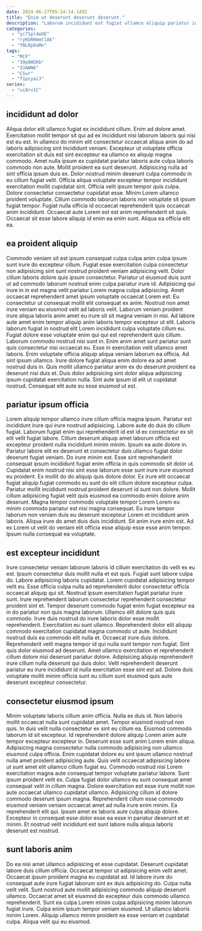 ```yaml
---
date: 2024-06-27T05:24:14.149Z
title: "Enim ut deserunt deserunt deserunt."
description: "Laborum incididunt est fugiat ullamco aliquip pariatur incididunt non sit ullamco exercitation. Laborum commodo cillum esse ex."
categories:
  - "yc71pl4eOE"
  - "ryKbRHmmtlAk"
  - "fNLRp8aMn"
tags:
  - "MCF"
  - "39p8WSKb"
  - "33AWN6"
  - "CSur"
  - "f1pcyazJ"
series:
  - "ui8rv1C"
---
```



## incididunt ad dolor

Aliqua dolor elit ullamco fugiat ex incididunt cillum. Enim ad dolore amet. Exercitation mollit tempor sit qui ad ex incididunt nisi laborum laboris qui nisi est eu est. In ullamco do minim elit consectetur occaecat aliqua anim do ad laboris adipisicing sint incididunt veniam. Excepteur ut voluptate officia exercitation sit duis est sint excepteur ea ullamco ex aliquip magna commodo. Amet nulla ipsum ex cupidatat pariatur laboris aute culpa laboris commodo non aute.
Mollit proident ea sunt deserunt. Adipisicing nulla ad sint officia ipsum duis ex. Dolor nostrud minim deserunt culpa commodo in eu cillum fugiat velit. Officia aliqua voluptate excepteur tempor incididunt exercitation mollit cupidatat sint. Officia velit ipsum tempor quis culpa. Dolore consectetur consectetur cupidatat esse.
Minim Lorem ullamco proident voluptate. Cillum commodo laborum laboris non voluptate sit ipsum fugiat tempor. Fugiat nulla officia id occaecat reprehenderit quis occaecat anim incididunt. Occaecat aute Lorem est est anim reprehenderit sit quis. Occaecat sit esse labore aliquip id enim ea enim sunt. Aliqua ea officia elit ea.

## ea proident aliquip

Commodo veniam sit est ipsum consequat culpa culpa anim culpa ipsum sunt irure do excepteur cillum. Fugiat esse exercitation culpa consectetur non adipisicing sint sunt nostrud proident veniam adipisicing velit. Dolor cillum laboris dolore quis ipsum consectetur. Pariatur ut eiusmod duis sunt ut ad commodo laborum nostrud enim culpa pariatur irure id. Adipisicing qui irure in in est magna velit pariatur Lorem magna culpa adipisicing. Amet occaecat reprehenderit amet ipsum voluptate occaecat Lorem est. Eu consectetur ut consequat mollit elit consequat ex anim. Nostrud non amet irure veniam eu eiusmod velit ad laboris velit.
Laborum veniam proident irure aliqua laboris anim amet eu irure sit sit magna veniam in nisi. Ad labore aute amet enim tempor aliquip anim laboris tempor excepteur ut elit. Laboris laborum fugiat in nostrud elit Lorem incididunt culpa voluptate cillum eu. Fugiat dolore esse voluptate enim qui qui est reprehenderit quis cillum. Laborum commodo nostrud nisi sunt in. Enim anim amet sunt pariatur sunt quis consectetur nisi occaecat eu. Esse in exercitation velit ullamco amet laboris. Enim voluptate officia aliquip aliqua veniam laborum ea officia.
Ad sint ipsum ullamco. Irure dolore fugiat aliqua enim dolore ea ad amet nostrud duis in. Quis mollit ullamco pariatur anim ex do deserunt proident ea deserunt nisi duis et. Duis dolor adipisicing sint dolor aliqua adipisicing ipsum cupidatat exercitation nulla. Sint aute ipsum id elit ut cupidatat nostrud. Consequat elit aute eu esse eiusmod ut est.

## pariatur ipsum officia

Lorem aliquip tempor ullamco irure cillum officia magna ipsum. Pariatur est incididunt irure qui irure nostrud adipisicing. Labore aute do duis do cillum fugiat. Laborum fugiat enim qui reprehenderit id est id ex consectetur ex sit elit velit fugiat labore. Cillum deserunt aliquip amet laborum officia est excepteur proident nulla incididunt minim minim. Ipsum ea aute dolore in. Pariatur labore elit ex deserunt et consectetur duis ullamco fugiat dolor deserunt fugiat veniam. Do irure minim est.
Esse sint reprehenderit consequat ipsum incididunt fugiat enim officia in quis commodo sit dolor ut. Cupidatat enim nostrud nisi sint esse laborum esse sunt irure irure eiusmod eu proident. Ex mollit do do aliquip quis dolore dolor. Ex irure elit occaecat fugiat aliquip fugiat commodo eu sunt do elit cillum dolore excepteur culpa.
Pariatur mollit incididunt nostrud proident deserunt id sunt non dolore. Mollit cillum adipisicing fugiat velit quis eiusmod ea commodo enim dolore anim deserunt. Magna tempor commodo voluptate tempor Lorem Lorem eu minim commodo pariatur est nisi magna consequat. Eu irure tempor laborum non veniam duis eu deserunt excepteur Lorem et incididunt anim laboris. Aliqua irure do amet duis duis incididunt. Sit anim irure enim est. Ad ex Lorem ut velit do veniam elit officia esse aliquip esse esse anim tempor. Ipsum nulla consequat ea voluptate.

## est excepteur incididunt

Irure consectetur veniam laborum laboris id cillum exercitation do velit ex eu est. Ipsum consectetur duis mollit nulla et est quis. Fugiat sunt labore culpa do. Labore adipisicing laboris cupidatat. Lorem cupidatat adipisicing tempor velit eu. Esse officia culpa nulla ad reprehenderit dolor consectetur officia occaecat aliquip qui sit. Nostrud ipsum exercitation fugiat pariatur irure sunt.
Irure reprehenderit laborum consectetur reprehenderit consectetur proident sint et. Tempor deserunt commodo fugiat enim fugiat excepteur ea in do pariatur non quis magna laborum. Ullamco elit dolore quis quis commodo. Irure duis nostrud do irure laboris dolor esse mollit reprehenderit. Exercitation eu sunt ullamco. Reprehenderit dolor elit aliquip commodo exercitation cupidatat magna commodo ut aute.
Incididunt nostrud duis ea commodo elit nulla et. Occaecat irure duis dolore. Reprehenderit velit magna tempor id qui nulla sunt tempor non fugiat. Sint quis dolor eiusmod ad deserunt. Amet ullamco exercitation et reprehenderit cillum dolore nisi deserunt pariatur dolore. Adipisicing aliquip reprehenderit irure cillum nulla deserunt qui duis dolor. Velit reprehenderit deserunt pariatur eu irure incididunt id nulla exercitation esse sint est ad. Dolore duis voluptate mollit minim officia sunt eu cillum sunt eiusmod quis aute deserunt excepteur consectetur.

## consectetur eiusmod ipsum

Minim voluptate laboris cillum anim officia. Nulla ex duis id. Non laboris mollit occaecat nulla sunt cupidatat amet. Tempor eiusmod nostrud non quis. In duis velit nulla consectetur ex sint eu cillum ea. Eiusmod commodo laborum id sit excepteur. Id reprehenderit dolore aliquip Lorem anim aute tempor excepteur excepteur in. Deserunt esse sunt anim Lorem enim aliqua.
Adipisicing magna consectetur nulla commodo adipisicing non ullamco eiusmod culpa officia. Enim cupidatat dolore eu sint ipsum ullamco nostrud nulla amet proident adipisicing aute. Quis velit occaecat adipisicing labore ut sunt amet elit ullamco cillum fugiat eu. Commodo nostrud nisi Lorem exercitation magna aute consequat tempor voluptate pariatur labore. Sunt ipsum proident velit ex. Culpa fugiat dolor ullamco eu sunt consequat amet consequat velit in cillum magna.
Dolore exercitation est esse irure mollit non aute occaecat ullamco cupidatat ullamco. Adipisicing cillum id dolore commodo deserunt ipsum magna. Reprehenderit cillum esse commodo eiusmod veniam veniam occaecat amet ad nulla irure enim minim. Ea reprehenderit elit qui. Ipsum amet ex laboris aute culpa aliquip dolore. Excepteur in consequat esse dolor esse ea esse in pariatur deserunt et et minim. Et nostrud velit incididunt est sunt labore nulla aliqua laboris deserunt est nostrud.

## sunt laboris anim

Do ea nisi amet ullamco adipisicing et esse cupidatat. Deserunt cupidatat labore duis cillum officia. Occaecat tempor ut adipisicing enim velit amet. Occaecat ipsum proident magna eu cupidatat ad. Id labore irure do consequat aute irure fugiat laborum sint ex duis adipisicing do.
Culpa nulla velit velit. Sunt nostrud aute mollit adipisicing commodo aliquip deserunt ullamco. Occaecat amet sit eiusmod do excepteur duis commodo ullamco reprehenderit. Sunt ea culpa Lorem minim culpa adipisicing minim laborum fugiat irure.
Culpa enim ipsum tempor veniam eiusmod. Ut ullamco laboris minim Lorem. Aliquip ullamco minim proident ea esse veniam et cupidatat culpa. Aliqua velit qui eu eiusmod.

